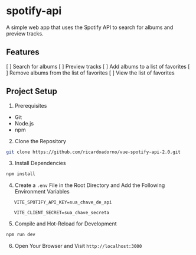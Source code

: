 # spotify-api

A simple web app that uses the Spotify API to search for albums and preview tracks.

## Features

[ ] Search for albums
[ ] Preview tracks
[ ] Add albums to a list of favorites
[ ] Remove albums from the list of favorites
[ ] View the list of favorites

## Project Setup

1. Prerequisites

- Git
- Node.js
- npm

2. Clone the Repository

```sh
git clone https://github.com/ricardoadorno/vue-spotify-api-2.0.git
```

3. Install Dependencies

```sh
npm install
```

4. Create a `.env` File in the Root Directory and Add the Following Environment Variables

```
   VITE_SPOTIFY_API_KEY=sua_chave_de_api

   VITE_CLIENT_SECRET=sua_chave_secreta
```

5. Compile and Hot-Reload for Development

```sh
npm run dev
```

6. Open Your Browser and Visit `http://localhost:3000`
